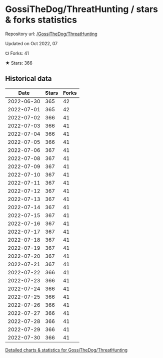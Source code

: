 # GossiTheDog/ThreatHunting / stars & forks statistics

Repository url: [/GossiTheDog/ThreatHunting](https://github.com/GossiTheDog/ThreatHunting)

Updated on Oct 2022, 07

☋ Forks: 41

★ Stars: 366

## Historical data
| Date | Stars | Forks |
|------|-------|-------|
| 2022-06-30 | 365 | 42 | 
| 2022-07-01 | 365 | 42 | 
| 2022-07-02 | 366 | 41 | 
| 2022-07-03 | 366 | 41 | 
| 2022-07-04 | 366 | 41 | 
| 2022-07-05 | 366 | 41 | 
| 2022-07-06 | 367 | 41 | 
| 2022-07-08 | 367 | 41 | 
| 2022-07-09 | 367 | 41 | 
| 2022-07-10 | 367 | 41 | 
| 2022-07-11 | 367 | 41 | 
| 2022-07-12 | 367 | 41 | 
| 2022-07-13 | 367 | 41 | 
| 2022-07-14 | 367 | 41 | 
| 2022-07-15 | 367 | 41 | 
| 2022-07-16 | 367 | 41 | 
| 2022-07-17 | 367 | 41 | 
| 2022-07-18 | 367 | 41 | 
| 2022-07-19 | 367 | 41 | 
| 2022-07-20 | 367 | 41 | 
| 2022-07-21 | 367 | 41 | 
| 2022-07-22 | 366 | 41 | 
| 2022-07-23 | 366 | 41 | 
| 2022-07-24 | 366 | 41 | 
| 2022-07-25 | 366 | 41 | 
| 2022-07-26 | 366 | 41 | 
| 2022-07-27 | 366 | 41 | 
| 2022-07-28 | 366 | 41 | 
| 2022-07-29 | 366 | 41 | 
| 2022-07-30 | 366 | 41 | 


[Detailed charts & statistics for GossiTheDog/ThreatHunting](https://reviewgithub.com/rep/GossiTheDog/ThreatHunting)
